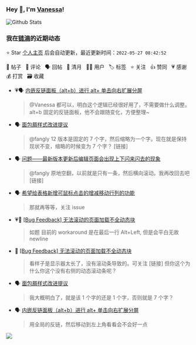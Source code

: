 ### Hey 👋, I'm [Vanessa](http://vanessa.b3log.org/)!

![Github Stats](https://github-readme-stats.vercel.app/api?username=Vanessa219&show_icons=true)

<!--events start -->

### 我在[链滴](https://ld246.com)的近期动态

⭐️ Star [个人主页](https://github.com/Vanessa219/Vanessa219) 后会自动更新，最近更新时间：`2022-05-27 08:42:52`

📝 帖子 &nbsp; 💬 评论 &nbsp; 🗣 回帖 &nbsp; 🌙 清月 &nbsp; 👨‍💻 用户 &nbsp; 🏷️ 标签 &nbsp; ⭐️ 关注 &nbsp; 👍 赞同 &nbsp; 💗 感谢 &nbsp; 💰 打赏 &nbsp; 🗃 收藏

* 💗🗣 [内嵌反链面板（alt+b）进行 alt+ 单击向右扩展分屏](https://ld246.com/article/1653491598270/comment/1653551922346#comments)

  > @Vanessa 都可以，明白这个逻辑已经很好用了，不需要做什么调整。alt+b 固定的反链面板，他不会跟随变化，方便整理~
* 🗣 [面包屑样式改进提议](https://ld246.com/article/1653235932092/comment/1653538593453#comments)

  > @fangly 12 版本是固定的 7 个字，然后缩略为一个字。现在就是保持现状不变，缩略的时候变为 7 个字？ [链接]
* 🗣 [问题——最新版本更新后编辑页面会出现上下闪来闪去的现象](https://ld246.com/article/1653487018194/comment/1653488790635#comments)

  > @fangly 原地空翻，以前就是只有一条，然后横向滚动。我再改回去吧 [链接]
* 🗣 [希望给表格新增可鼠标点击的增减移动行列的功能](https://ld246.com/article/1653555801761/comment/1653556768609#comments)

  > 那就再等等，关注 issue
* 💗📝 [[Bug Feedback] 无法滚动的页面加载不全动态块](https://ld246.com/article/1653462518195)

  > 如题 目前的 workaround 是在最后一行 Alt+Left, 但是会平白无故 newline
* 💬 [[Bug Feedback] 无法滚动的页面加载不全动态块](https://ld246.com/article/1653462518195/comment/1653559825771#comments)

  > 看样子是显示器太长了，没有滚动条导致的。可关注 [链接] 但你这个为什么你这个没有右侧的动态滚动条呢？
* 🗣 [面包屑样式改进提议](https://ld246.com/article/1653235932092/comment/1653538593453#comments)

  > 我大概明白了，就是该 1 个字的还是 1 个字，否则就是 7 个字？
* 🗣 [内嵌反链面板（alt+b）进行 alt+ 单击向右扩展分屏](https://ld246.com/article/1653491598270/comment/1653551922346#comments)

  > 用全局的反链，然后移动到左上角看看会不会好一点


<!--events end -->

<a title="Hits" target="_blank" href="https://github.com/Vanessa219/Vanessa219"><img src="https://hits.b3log.org/Vanessa219/Vanessa219.svg"></a>
